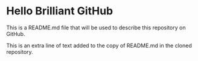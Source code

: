 # Hello Brilliant GitHub

This is a README.md file that will be used to describe this repository on GitHub.

This is an extra line of text added to the copy of README.md in the cloned repository. 
